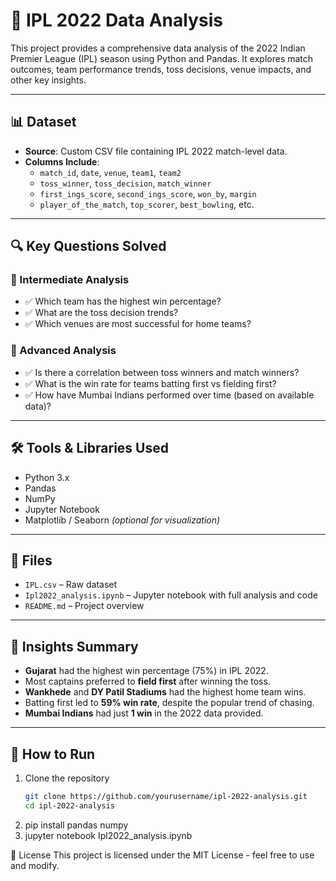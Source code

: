 # 🏏 IPL 2022 Data Analysis

This project provides a comprehensive data analysis of the 2022 Indian Premier League (IPL) season using Python and Pandas. It explores match outcomes, team performance trends, toss decisions, venue impacts, and other key insights.

---

## 📊 Dataset

- **Source**: Custom CSV file containing IPL 2022 match-level data.
- **Columns Include**:
  - `match_id`, `date`, `venue`, `team1`, `team2`
  - `toss_winner`, `toss_decision`, `match_winner`
  - `first_ings_score`, `second_ings_score`, `won_by`, `margin`
  - `player_of_the_match`, `top_scorer`, `best_bowling`, etc.

---

## 🔍 Key Questions Solved

### 🔹 Intermediate Analysis
- ✅ Which team has the highest win percentage?
- ✅ What are the toss decision trends?
- ✅ Which venues are most successful for home teams?

### 🔹 Advanced Analysis
- ✅ Is there a correlation between toss winners and match winners?
- ✅ What is the win rate for teams batting first vs fielding first?
- ✅ How have Mumbai Indians performed over time (based on available data)?

---

## 🛠️ Tools & Libraries Used

- Python 3.x  
- Pandas  
- NumPy  
- Jupyter Notebook  
- Matplotlib / Seaborn *(optional for visualization)*

---

## 📁 Files

- `IPL.csv` – Raw dataset
- `Ipl2022_analysis.ipynb` – Jupyter notebook with full analysis and code
- `README.md` – Project overview

---

## 📌 Insights Summary

- **Gujarat** had the highest win percentage (75%) in IPL 2022.
- Most captains preferred to **field first** after winning the toss.
- **Wankhede** and **DY Patil Stadiums** had the highest home team wins.
- Batting first led to **59% win rate**, despite the popular trend of chasing.
- **Mumbai Indians** had just **1 win** in the 2022 data provided.

---

## 🚀 How to Run

1. Clone the repository  
   ```bash
   git clone https://github.com/yourusername/ipl-2022-analysis.git
   cd ipl-2022-analysis
2. pip install pandas numpy
3. jupyter notebook Ipl2022_analysis.ipynb

📌 License
This project is licensed under the MIT License - feel free to use and modify.
